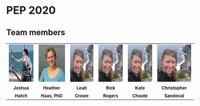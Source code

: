 # PEP 2020

## Team members
<table>
    <tr>
        <td align = "center">
            <img width="100px" height="100px" alt="Joshua Hatch" src="img/HatchSmall.jpg" />
            <br/><sub><b>Joshua Hatch</b></sub></a><br/>
        </td>
        <td align = "center">
            <img width="100px" height="100px" alt="Heather Haas" src="img/HaasSmall2.jpg" />
            <br/><sub><b>Heather Haas, PhD</b></sub></a><br/>
        </td>
        <td align = "center">
            <img width="100px" height="100px" alt="Leah Crowe" src="img/Crowe.jpg" />
            <br/><sub><b>Leah Crowe</b></sub></a><br/>
        </td>
        <td align = "center">
            <img width="100px" height="100px" alt="Rick Rogers" src="img/Crowe.jpg" />
            <br/><sub><b>Rick Rogers</b></sub></a><br/>
        </td>
        <td align = "center">
            <img width="100px" height="100px" alt="Kate Choate" src="img/Crowe.jpg" />
            <br/><sub><b>Kate Choate</b></sub></a><br/>
        </td>
        <td align = "center">
            <img width="100px" height="100px" alt="Christopher Sandoval" src="img/Crowe.jpg" />
            <br/><sub><b>Christopher Sandoval</b></sub></a><br/>
        </td>
    </tr>
</table>
